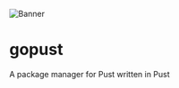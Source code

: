 ![Banner](https://github.com/user-attachments/assets/6c0d476e-b86b-42b3-a081-99a4a7b3763c)


# gopust
A package manager for Pust written in Pust

